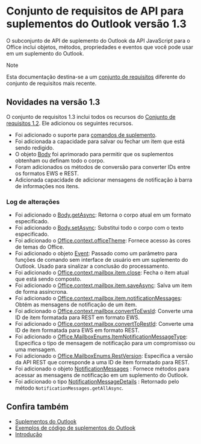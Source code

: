 # <a name="outlook-add-in-api-requirement-set-13"></a>Conjunto de requisitos de API para suplementos do Outlook versão 1.3

O subconjunto de API de suplemento do Outlook da API JavaScript para o Office inclui objetos, métodos, propriedades e eventos que você pode usar em um suplemento do Outlook.

> [!NOTE]
> Esta documentação destina-se a um [conjunto de requisitos](/office/dev/add-ins/reference/requirement-sets/outlook-api-requirement-sets) diferente do conjunto de requisitos mais recente. 

## <a name="whats-new-in-13"></a>Novidades na versão 1.3

O conjunto de requisitos 1.3 inclui todos os recursos do [Conjunto de requisitos 1.2](../requirement-set-1.2/outlook-requirement-set-1.2.md). Ele adicionou os seguintes recursos.

- Foi adicionado o suporte para [comandos de suplemento](https://docs.microsoft.com/outlook/add-ins/add-in-commands-for-outlook).
- Foi adicionada a capacidade para salvar ou fechar um item que está sendo redigido.
- O objeto [Body](/javascript/api/outlook_1_3/office.body) foi aprimorado para permitir que os suplementos obtenham ou definam todo o corpo.
- Foram adicionados os métodos de conversão para converter IDs entre os formatos EWS e REST.
- Adicionada capacidade de adicionar mensagens de notificação à barra de informações nos itens.

### <a name="change-log"></a>Log de alterações

- Foi adicionado o [Body.getAsync](/javascript/api/outlook_1_3/office.body#getasync-coerciontype--options--callback-): Retorna o corpo atual em um formato especificado.
- Foi adicionado o [Body.setAsync](/javascript/api/outlook_1_3/office.body#setasync-data--options--callback-): Substitui todo o corpo com o texto especificado.
- Foi adicionado o [Office.context.officeTheme](office.context.md#officetheme-object): Fornece acesso às cores de temas do Office.
- Foi adicionado o objeto [Event](/javascript/api/office/office.addincommands.event): Passado como um parâmetro para funções de comando sem interface de usuário em um suplemento do Outlook. Usado para sinalizar a conclusão do processamento.
- Foi adicionado o [Office.context.mailbox.item.close](office.context.mailbox.item.md#close): Fecha o item atual que está sendo composto.
- Foi adicionado o [Office.context.mailbox.item.saveAsync](office.context.mailbox.item.md#saveasyncoptions-callback): Salva um item de forma assíncrona.
- Foi adicionado o [Office.context.mailbox.item.notificationMessages](office.context.mailbox.item.md#notificationmessages-notificationmessagesjavascriptapioutlook13officenotificationmessages): Obtém as mensagens de notificação de um item.
- Foi adicionado o [Office.context.mailbox.convertToEwsId](office.context.mailbox.md#converttoewsiditemid-restversion--string): Converte uma ID de item formatada para REST em formato EWS.
- Foi adicionado o [Office.context.mailbox.convertToRestId](office.context.mailbox.md#converttorestiditemid-restversion--string): Converte uma ID de item formatada para EWS em formato REST.
- Foi adicionado o [Office.MailboxEnums.ItemNotificationMessageType](/javascript/api/outlook_1_3/office.mailboxenums.itemnotificationmessagetype): Especifica o tipo de mensagem de notificação para um compromisso ou uma mensagem.
- Foi adicionado o [Office.MailboxEnums.RestVersion](/javascript/api/outlook_1_3/office.mailboxenums.restversion): Especifica a versão da API REST que corresponde a uma ID de item formatado para REST.
- Foi adicionado o objeto [NotificationMessages](/javascript/api/outlook_1_3/office.notificationmessages) : Fornece métodos para acessar as mensagens de notificação em um suplemento do Outlook.
- Foi adicionado o tipo [NotificationMessageDetails](/javascript/api/outlook_1_3/office.notificationmessagedetails) : Retornado pelo método `NotificationMessages.getAllAsync`.

## <a name="see-also"></a>Confira também

- [Suplementos do Outlook](https://docs.microsoft.com/outlook/add-ins/)
- [Exemplos de código de suplementos do Outlook](https://developer.microsoft.com/outlook/gallery/?filterBy=Outlook,Samples,Add-ins)
- [Introdução](https://docs.microsoft.com/outlook/add-ins/quick-start)